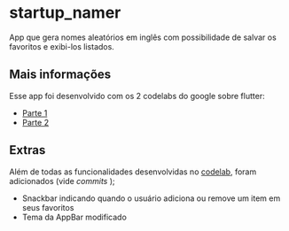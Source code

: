 # startup_namer

App que gera nomes aleatórios em inglês com possibilidade de salvar os favoritos e exibi-los listados. 

## Mais informações

Esse app foi desenvolvido com os 2 codelabs do google sobre flutter:

- [Parte 1](https://codelabs.developers.google.com/codelabs/first-flutter-app-pt1)
- [Parte 2](https://codelabs.developers.google.com/codelabs/first-flutter-app-pt2)

## Extras

Além de todas as funcionalidades desenvolvidas no [codelab](), foram adicionados (vide *commits* );

- Snackbar indicando quando o usuário adiciona ou remove um item em seus favoritos
- Tema da AppBar modificado